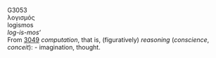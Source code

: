 G3053  
λογισμός  
logismos  
*log-is-mos‘*  
From [3049](g3049) *computation*, that is, (figuratively) *reasoning*
(*conscience*, *conceit*): - imagination, thought.  
